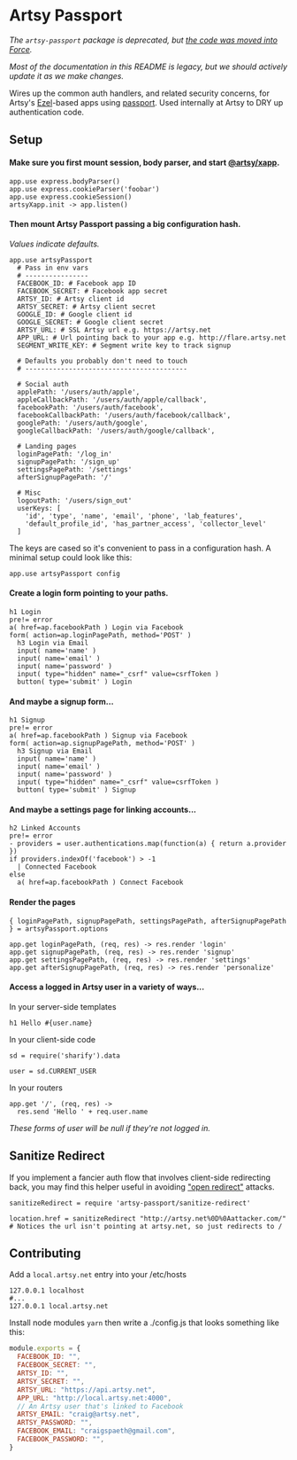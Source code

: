 # Artsy Passport

_The `artsy-passport` package is deprecated, but [the code was moved into Force](https://github.com/artsy/force/pull/9263)._

_Most of the documentation in this README is legacy, but we should actively
update it as we make changes._

Wires up the common auth handlers, and related security concerns, for Artsy's [Ezel](https://github.com/artsy/ezel)-based apps using [passport](http://passportjs.org/). Used internally at Artsy to DRY up authentication code.

## Setup

#### Make sure you first mount session, body parser, and start [@artsy/xapp](https://github.com/artsy/artsy-xapp).

```
app.use express.bodyParser()
app.use express.cookieParser('foobar')
app.use express.cookieSession()
artsyXapp.init -> app.listen()
```

#### Then mount Artsy Passport passing a big configuration hash.

_Values indicate defaults._

```
app.use artsyPassport
  # Pass in env vars
  # ----------------
  FACEBOOK_ID: # Facebook app ID
  FACEBOOK_SECRET: # Facebook app secret
  ARTSY_ID: # Artsy client id
  ARTSY_SECRET: # Artsy client secret
  GOOGLE_ID: # Google client id
  GOOGLE_SECRET: # Google client secret
  ARTSY_URL: # SSL Artsy url e.g. https://artsy.net
  APP_URL: # Url pointing back to your app e.g. http://flare.artsy.net
  SEGMENT_WRITE_KEY: # Segment write key to track signup

  # Defaults you probably don't need to touch
  # -----------------------------------------

  # Social auth
  applePath: '/users/auth/apple',
  appleCallbackPath: '/users/auth/apple/callback',
  facebookPath: '/users/auth/facebook',
  facebookCallbackPath: '/users/auth/facebook/callback',
  googlePath: '/users/auth/google',
  googleCallbackPath: '/users/auth/google/callback',

  # Landing pages
  loginPagePath: '/log_in'
  signupPagePath: '/sign_up'
  settingsPagePath: '/settings'
  afterSignupPagePath: '/'

  # Misc
  logoutPath: '/users/sign_out'
  userKeys: [
    'id', 'type', 'name', 'email', 'phone', 'lab_features',
    'default_profile_id', 'has_partner_access', 'collector_level'
  ]
```

The keys are cased so it's convenient to pass in a configuration hash. A minimal setup could look like this:

```
app.use artsyPassport config
```

#### Create a login form pointing to your paths.

```
h1 Login
pre!= error
a( href=ap.facebookPath ) Login via Facebook
form( action=ap.loginPagePath, method='POST' )
  h3 Login via Email
  input( name='name' )
  input( name='email' )
  input( name='password' )
  input( type="hidden" name="_csrf" value=csrfToken )
  button( type='submit' ) Login
```

#### And maybe a signup form...

```
h1 Signup
pre!= error
a( href=ap.facebookPath ) Signup via Facebook
form( action=ap.signupPagePath, method='POST' )
  h3 Signup via Email
  input( name='name' )
  input( name='email' )
  input( name='password' )
  input( type="hidden" name="_csrf" value=csrfToken )
  button( type='submit' ) Signup
```

#### And maybe a settings page for linking accounts...

```
h2 Linked Accounts
pre!= error
- providers = user.authentications.map(function(a) { return a.provider })
if providers.indexOf('facebook') > -1
  | Connected Facebook
else
  a( href=ap.facebookPath ) Connect Facebook
```

#### Render the pages

```
{ loginPagePath, signupPagePath, settingsPagePath, afterSignupPagePath } = artsyPassport.options

app.get loginPagePath, (req, res) -> res.render 'login'
app.get signupPagePath, (req, res) -> res.render 'signup'
app.get settingsPagePath, (req, res) -> res.render 'settings'
app.get afterSignupPagePath, (req, res) -> res.render 'personalize'
```

#### Access a logged in Artsy user in a variety of ways...

In your server-side templates

```
h1 Hello #{user.name}
```

In your client-side code

```
sd = require('sharify').data

user = sd.CURRENT_USER
```

In your routers

```
app.get '/', (req, res) ->
  res.send 'Hello ' + req.user.name
```

_These forms of user will be null if they're not logged in._

## Sanitize Redirect

If you implement a fancier auth flow that involves client-side redirecting back, you may find this helper useful in avoiding ["open redirect"](https://github.com/artsy/artsy-passport/issues/68) attacks.

```
sanitizeRedirect = require 'artsy-passport/sanitize-redirect'

location.href = sanitizeRedirect "http://artsy.net%0D%0Aattacker.com/"
# Notices the url isn't pointing at artsy.net, so just redirects to /
```

## Contributing

Add a `local.artsy.net` entry into your /etc/hosts

```
127.0.0.1 localhost
#...
127.0.0.1 local.artsy.net
```

Install node modules `yarn` then write a ./config.js that looks something like this:

```js
module.exports = {
  FACEBOOK_ID: "",
  FACEBOOK_SECRET: "",
  ARTSY_ID: "",
  ARTSY_SECRET: "",
  ARTSY_URL: "https://api.artsy.net",
  APP_URL: "http://local.artsy.net:4000",
  // An Artsy user that's linked to Facebook
  ARTSY_EMAIL: "craig@artsy.net",
  ARTSY_PASSWORD: "",
  FACEBOOK_EMAIL: "craigspaeth@gmail.com",
  FACEBOOK_PASSWORD: "",
}
```
